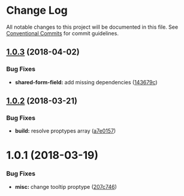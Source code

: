 # Change Log

All notable changes to this project will be documented in this file.
See [Conventional Commits](https://conventionalcommits.org) for commit guidelines.

<a name="1.0.3"></a>
## [1.0.3](https://github.com/telusdigital/tds/compare/@tds/shared-form-field@1.0.2...@tds/shared-form-field@1.0.3) (2018-04-02)


### Bug Fixes

* **shared-form-field:** add missing dependencies ([143679c](https://github.com/telusdigital/tds/commit/143679c))




<a name="1.0.2"></a>
## [1.0.2](https://github.com/telusdigital/tds/compare/@tds/shared-form-field@1.0.1...@tds/shared-form-field@1.0.2) (2018-03-21)


### Bug Fixes

* **build:** resolve proptypes array ([a7e0157](https://github.com/telusdigital/tds/commit/a7e0157))




<a name="1.0.1"></a>

# 1.0.1 (2018-03-19)

### Bug Fixes

* **misc:** change tooltip proptype ([207c746](https://github.com/telusdigital/tds/commit/207c746))
